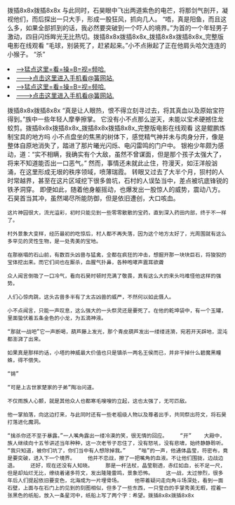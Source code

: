 拨插8x8x拨插8x8x    与此同时，石昊眼中飞出两道紫色的电芒，将那剑气剖开，凝视他们，而后探出一只大手，形成一股狂风，抓向几人。    “唔，真是阳鱼，而且这么多，如果全部抓到的话，我必然要突破到一个吓人的境界。”为首的一个年轻男子激动，四目闪烁眸光无比热切。拨插8x8x拨插8x8x_拨插8x8x拨插8x8x_完整版电影在线观看    “毛球，别装死了，赶紧起来。”小不点揪起了正在他肩头哈欠连连的小猴子。    “杀”

<li><a href="http://cmcrvs922.cc103.xyz/#md_1026">-->猛点这里=看=操=B=视=频哈.</a></li>
<li><a href="http://cmcrvs922.cc103.xyz/#md_1026">--->点击这里进入手机看@簧网站.</a></li>





<li><a href="http://cmcrvs922.cc103.xyz/#md_1026">-->猛点这里=看=操=B=视=频哈.</a></li>
<li><a href="http://cmcrvs922.cc103.xyz/#md_1026">--->点击这里进入手机看@簧网站.</a></li>



拨插8x8x拨插8x8x    “真是让人眼热，恨不得立刻寻过去，将其真血以及原始宝符得到。”族中一些年轻人摩拳擦掌。    它没有小不点那么逆天，未能以宝术硬撼住龙蛟剪。拨插8x8x拨插8x8x_拨插8x8x拨插8x8x_完整版电影在线观看    这是鲲鹏炼制宝具的地方吗
    小不点盘坐的焦黑的树体下，感觉精气神并未与肉身分开，像是整体自原地消失了，踏进了那片曦光闪烁、电闪雷鸣的门户中。    银袍少年颇为感动，道：“实不相瞒，我确实有个大敌，虽然不曾谋面，但是那个孩子太强大了，将来不知道能否出一口恶气。”    然而，事情还未就此止住，符漫天，如汪洋般汹涌，在这里形成无垠的秩序领域，喷薄瑞霞。    转眼又过去了大半个月，狈村的人时常越界，甚至在这片区域挖下很多兽坑，石村的人误坠当中，差点被坑底锋锐的铁矛洞穿。    即便如此，随着他身躯摇动，也爆发出一股惊人的威势，震动八方。石昊首当其冲，虽然竭尽所能防御，但是依旧遭创，大口咳血。

    这片神园很大，流光溢彩，初时只能见到一些零零散散的宝药，直到深入药田内部，终于不一样了。

    村外景象大变样，经历最初的吃惊后，村人都不再失落，因为这个地方太好了，光周围就有这么多罕见的灵性生物，是一处秀美的宝地。

    在那崩塌的石山前，有数百头凶兽与猛禽，全都在疯狂的冲击，想掘开那一块块巨石，将狻猊的宝体挖出来。而它们间也在厮杀，血腥气扑鼻，各种咆哮声震耳欲聋

    众人闻言倒吸了一口冷气，看向石昊时顿时充满了敬畏，真有这么大的来头吗难怪他这样的强势。

    人们心惊肉跳，这头古兽多半有了太古凶兽的威严，不然何以如此慑人。

    小不点闻言，只能一声叹息，这么强大的一头祭灵还是要死了。在他的乾坤袋中，有一个玉罐，里面蛰伏着五条金色的小龙，为五滴神液。

    “那就一战吧”它一声断喝，葫芦藤上发光，那个青皮葫芦发出一缕缕涟漪，宛若开天辟地，混沌都澎湃了出来。

    如果真是那样的话，小塔的神威最大价值也只是镇杀一两名王侯而已，并非干掉什么碧魔黑瞳蛛，得不偿失。

    “锵”

    “可是上古世家楚家的子弟”陶冶问道。

    不仅雨族人心颤，就是其他众人也都寒毛嗖嗖的立起，这也太强了，无可匹敌。

    他一掌拍落，向这边打来，与此同时还有一些老祖级人物以及尊者出手，共同祭出符文，将石昊打落进化魔洞。

    “擒杀你还不至于暴露。”一人嘴角露出一缕冷漠的笑，很无情的回应。    “开”    大殿中，族人继续向十五爷讲述当年种种，这一次老爷子忍住了，没有怒吼，没有悲啸，始终静静聆听。    “我只知道，被你们坑了，你们当中有人想除掉我。”    “嗡”的一声，他通体晶莹，符密布，竟是要突破，进入下一个境界。    他并不恋战，擦了一把嘴角的血液。不让他们围拢，边战边退。    还好，现在还没有人知晓。    那是一杆法杖，晶莹剔透，赤红如血，长不足一尺，但是却灿烂无比，缭绕着诸多符文，发出隆隆雷鸣，景象恐怖。    这一战，太过惨烈，很多年后人们提起依旧要变色，北海成为一片埋骨场。    他带着疑问走向角斗场深处，看到一面石壁，上面与在石门上的见到的刻图相似，但多了一些东西，一只莹白的手掌秀美无暇，捏着一张黑色的纸船，放入一条星河中，纸船上写了两个字：希望。拨插8x8x拨插8x8x
